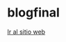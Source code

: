 # blogfinal

<a href="https://richardson-05.github.io/blogfinal/" target="_blank">Ir al sitio web</a>
